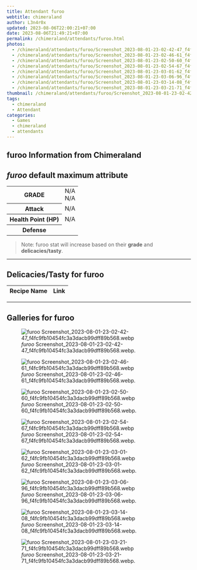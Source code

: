 ```yaml
---
title: Attendant furoo
webtitle: chimeraland
author: L3n4r0x
updated: 2023-08-06T22:00:21+07:00
date: 2023-08-06T21:49:21+07:00
permalink: /chimeraland/attendants/furoo.html
photos:
  - /chimeraland/attendants/furoo/Screenshot_2023-08-01-23-02-42-47_f4fc9fb10454fc3a3dacb99dff89b568.webp
  - /chimeraland/attendants/furoo/Screenshot_2023-08-01-23-02-46-61_f4fc9fb10454fc3a3dacb99dff89b568.webp
  - /chimeraland/attendants/furoo/Screenshot_2023-08-01-23-02-50-60_f4fc9fb10454fc3a3dacb99dff89b568.webp
  - /chimeraland/attendants/furoo/Screenshot_2023-08-01-23-02-54-67_f4fc9fb10454fc3a3dacb99dff89b568.webp
  - /chimeraland/attendants/furoo/Screenshot_2023-08-01-23-03-01-62_f4fc9fb10454fc3a3dacb99dff89b568.webp
  - /chimeraland/attendants/furoo/Screenshot_2023-08-01-23-03-06-96_f4fc9fb10454fc3a3dacb99dff89b568.webp
  - /chimeraland/attendants/furoo/Screenshot_2023-08-01-23-03-14-08_f4fc9fb10454fc3a3dacb99dff89b568.webp
  - /chimeraland/attendants/furoo/Screenshot_2023-08-01-23-03-21-71_f4fc9fb10454fc3a3dacb99dff89b568.webp
thumbnail: /chimeraland/attendants/furoo/Screenshot_2023-08-01-23-02-42-47_f4fc9fb10454fc3a3dacb99dff89b568.webp
tags:
  - chimeraland
  - Attendant
categories:
  - Games
  - chimeraland
  - attendants
---
```


<link
  rel="stylesheet"
  href="https://rawcdn.githack.com/dimaslanjaka/Web-Manajemen/870a349/css/bootstrap-5-3-0-alpha3-wrapper.css"
/>
<section id="bootstrap-wrapper">
  <div data-bs-theme="dark">
    <h2>furoo Information from Chimeraland</h2>
    <h2 id="attribute"><i>furoo</i> default maximum attribute</h2>
    <div class="row">
      <div class="col mb-2">
        <div class="card">
          <div class="card-body">
            <table>
              <tr>
                <th>GRADE</th>
                <td>N/A <br />N/A</td>
              </tr>
              <tr>
                <th>Attack</th>
                <td>N/A</td>
              </tr>
              <tr>
                <th>Health Point (HP)</th>
                <td>N/A</td>
              </tr>
              <tr>
                <th>Defense</th>
                <td></td>
              </tr>
            </table>
          </div>
        </div>
      </div>
    </div>
    <blockquote class="bd-callout bd-callout-warning">
      Note: furoo stat will increase based on their <b>grade</b> and
      <b>delicacies/tasty</b>.
    </blockquote>
    <hr />
    <h2 id="delicacies">Delicacies/Tasty for furoo</h2>
    <div class="card">
      <div class="card-body">
        <div class="table-responsive">
          <table class="table table-striped">
            <thead>
              <tr>
                <th>Recipe Name</th>
                <th>Link</th>
              </tr>
            </thead>
            <tbody></tbody>
          </table>
        </div>
      </div>
    </div>
    <hr />
    <div id="gallery">
      <h2>Galleries for furoo</h2>
      <div class="row">
        <div class="col-lg-6 col-12">
          <figure>
            <img
              src="https://www.webmanajemen.com/chimeraland/attendants/furoo/Screenshot_2023-08-01-23-02-42-47_f4fc9fb10454fc3a3dacb99dff89b568.webp"
              alt="furoo Screenshot_2023-08-01-23-02-42-47_f4fc9fb10454fc3a3dacb99dff89b568.webp"
            />
            <figcaption style="word-wrap: break-word">
              <i>furoo</i>
              Screenshot_2023-08-01-23-02-42-47_f4fc9fb10454fc3a3dacb99dff89b568.webp.
            </figcaption>
          </figure>
        </div>
        <div class="col-lg-6 col-12">
          <figure>
            <img
              src="https://www.webmanajemen.com/chimeraland/attendants/furoo/Screenshot_2023-08-01-23-02-46-61_f4fc9fb10454fc3a3dacb99dff89b568.webp"
              alt="furoo Screenshot_2023-08-01-23-02-46-61_f4fc9fb10454fc3a3dacb99dff89b568.webp"
            />
            <figcaption style="word-wrap: break-word">
              <i>furoo</i>
              Screenshot_2023-08-01-23-02-46-61_f4fc9fb10454fc3a3dacb99dff89b568.webp.
            </figcaption>
          </figure>
        </div>
        <div class="col-lg-6 col-12">
          <figure>
            <img
              src="https://www.webmanajemen.com/chimeraland/attendants/furoo/Screenshot_2023-08-01-23-02-50-60_f4fc9fb10454fc3a3dacb99dff89b568.webp"
              alt="furoo Screenshot_2023-08-01-23-02-50-60_f4fc9fb10454fc3a3dacb99dff89b568.webp"
            />
            <figcaption style="word-wrap: break-word">
              <i>furoo</i>
              Screenshot_2023-08-01-23-02-50-60_f4fc9fb10454fc3a3dacb99dff89b568.webp.
            </figcaption>
          </figure>
        </div>
        <div class="col-lg-6 col-12">
          <figure>
            <img
              src="https://www.webmanajemen.com/chimeraland/attendants/furoo/Screenshot_2023-08-01-23-02-54-67_f4fc9fb10454fc3a3dacb99dff89b568.webp"
              alt="furoo Screenshot_2023-08-01-23-02-54-67_f4fc9fb10454fc3a3dacb99dff89b568.webp"
            />
            <figcaption style="word-wrap: break-word">
              <i>furoo</i>
              Screenshot_2023-08-01-23-02-54-67_f4fc9fb10454fc3a3dacb99dff89b568.webp.
            </figcaption>
          </figure>
        </div>
        <div class="col-lg-6 col-12">
          <figure>
            <img
              src="https://www.webmanajemen.com/chimeraland/attendants/furoo/Screenshot_2023-08-01-23-03-01-62_f4fc9fb10454fc3a3dacb99dff89b568.webp"
              alt="furoo Screenshot_2023-08-01-23-03-01-62_f4fc9fb10454fc3a3dacb99dff89b568.webp"
            />
            <figcaption style="word-wrap: break-word">
              <i>furoo</i>
              Screenshot_2023-08-01-23-03-01-62_f4fc9fb10454fc3a3dacb99dff89b568.webp.
            </figcaption>
          </figure>
        </div>
        <div class="col-lg-6 col-12">
          <figure>
            <img
              src="https://www.webmanajemen.com/chimeraland/attendants/furoo/Screenshot_2023-08-01-23-03-06-96_f4fc9fb10454fc3a3dacb99dff89b568.webp"
              alt="furoo Screenshot_2023-08-01-23-03-06-96_f4fc9fb10454fc3a3dacb99dff89b568.webp"
            />
            <figcaption style="word-wrap: break-word">
              <i>furoo</i>
              Screenshot_2023-08-01-23-03-06-96_f4fc9fb10454fc3a3dacb99dff89b568.webp.
            </figcaption>
          </figure>
        </div>
        <div class="col-lg-6 col-12">
          <figure>
            <img
              src="https://www.webmanajemen.com/chimeraland/attendants/furoo/Screenshot_2023-08-01-23-03-14-08_f4fc9fb10454fc3a3dacb99dff89b568.webp"
              alt="furoo Screenshot_2023-08-01-23-03-14-08_f4fc9fb10454fc3a3dacb99dff89b568.webp"
            />
            <figcaption style="word-wrap: break-word">
              <i>furoo</i>
              Screenshot_2023-08-01-23-03-14-08_f4fc9fb10454fc3a3dacb99dff89b568.webp.
            </figcaption>
          </figure>
        </div>
        <div class="col-lg-6 col-12">
          <figure>
            <img
              src="https://www.webmanajemen.com/chimeraland/attendants/furoo/Screenshot_2023-08-01-23-03-21-71_f4fc9fb10454fc3a3dacb99dff89b568.webp"
              alt="furoo Screenshot_2023-08-01-23-03-21-71_f4fc9fb10454fc3a3dacb99dff89b568.webp"
            />
            <figcaption style="word-wrap: break-word">
              <i>furoo</i>
              Screenshot_2023-08-01-23-03-21-71_f4fc9fb10454fc3a3dacb99dff89b568.webp.
            </figcaption>
          </figure>
        </div>
      </div>
    </div>
  </div>
</section>